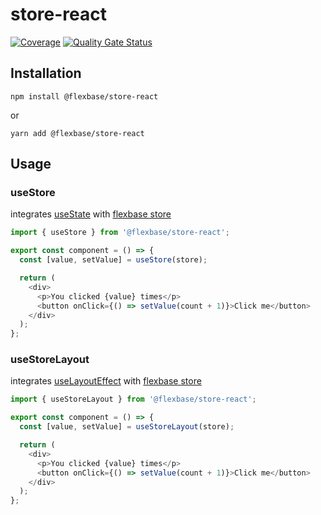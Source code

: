 # store-react

[![Coverage](https://sonarcloud.io/api/project_badges/measure?project=flexbase-eng_store-react&metric=coverage)](https://sonarcloud.io/summary/new_code?id=flexbase-eng_store-react) [![Quality Gate Status](https://sonarcloud.io/api/project_badges/measure?project=flexbase-eng_store-react&metric=alert_status)](https://sonarcloud.io/summary/new_code?id=flexbase-eng_store-react)

## Installation

`npm install @flexbase/store-react`

or

`yarn add @flexbase/store-react`

## Usage

### useStore

integrates [useState](https://reactjs.org/docs/hooks-reference.html#usestate) with [flexbase store](https://github.com/flexbase-eng/store)

```ts
import { useStore } from '@flexbase/store-react';

export const component = () => {
  const [value, setValue] = useStore(store);

  return (
    <div>
      <p>You clicked {value} times</p>
      <button onClick={() => setValue(count + 1)}>Click me</button>
    </div>
  );
};
```

### useStoreLayout

integrates [useLayoutEffect](https://reactjs.org/docs/hooks-reference.html#uselayouteffect) with [flexbase store](https://github.com/flexbase-eng/store)

```ts
import { useStoreLayout } from '@flexbase/store-react';

export const component = () => {
  const [value, setValue] = useStoreLayout(store);

  return (
    <div>
      <p>You clicked {value} times</p>
      <button onClick={() => setValue(count + 1)}>Click me</button>
    </div>
  );
};
```
